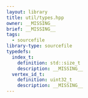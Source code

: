 ```yaml
---
layout: library
title: util/types.hpp
owner: __MISSING__
brief: __MISSING__
tags:
  - sourcefile
library-type: sourcefile
typedefs:
  index_t:
    definition: std::size_t
    description: __MISSING__
  vertex_id_t:
    definition: uint32_t
    description: __MISSING__
---
```


